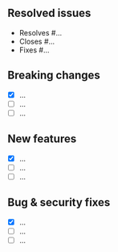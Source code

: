 ## Resolved issues

- Resolves #...
- Closes #...
- Fixes #...

## Breaking changes

- [x] ...
- [ ] ...
- [ ] ...

## New features

- [x] ...
- [ ] ...
- [ ] ...

## Bug & security fixes

- [x] ...
- [ ] ...
- [ ] ...
